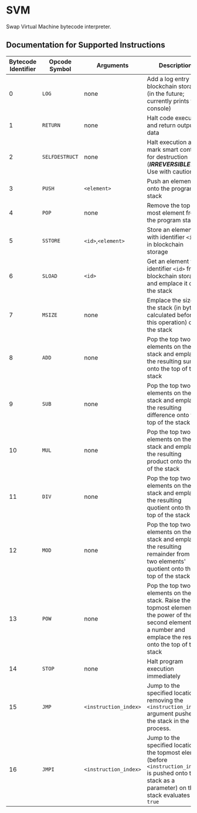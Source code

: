 # SVM
Swap Virtual Machine bytecode interpreter.

## Documentation for Supported Instructions

|Bytecode Identifier|Opcode Symbol|Arguments|Description|
|-------------------|-------------|---------|-----------|
|0|`LOG`|none|Add a log entry to blockchain storage (in the future; currently prints to console)|
|1|`RETURN`|none|Halt code execution and return output data|
|2|`SELFDESTRUCT`|none|Halt execution and mark smart contract for destruction (***IRREVERSIBLE!*** Use with caution)|
|3|`PUSH`|`<element>`|Push an element onto the program stack|
|4|`POP`|none|Remove the top-most element from the program stack|
|5|`SSTORE`|`<id>`,`<element>`|Store an element with identifier `<id>` in blockchain storage|
|6|`SLOAD`|`<id>`|Get an element with identifier `<id>` from blockchain storage and emplace it onto the stack|
|7|`MSIZE`|none|Emplace the size of the stack (in bytes; calculated before this operation) onto the stack|
|8|`ADD`|none|Pop the top two elements on the stack and emplace the resulting sum onto the top of the stack|
|9|`SUB`|none|Pop the top two elements on the stack and emplace the resulting difference onto the top of the stack|
|10|`MUL`|none|Pop the top two elements on the stack and emplace the resulting product onto the top of the stack|
|11|`DIV`|none|Pop the top two elements on the stack and emplace the resulting quotient onto the top of the stack|
|12|`MOD`|none|Pop the top two elements on the stack and emplace the resulting remainder from the two elements' quotient onto the top of the stack|
|13|`POW`|none|Pop the top two elements on the stack. Raise the topmost element to the power of the second element as a number and emplace the result onto the top of the stack|
|14|`STOP`|none|Halt program execution immediately|
|15|`JMP`|`<instruction_index>`|Jump to the specified location, removing the `<instruction_index>` argument pushed to the stack in the process.|
|16|`JMPI`|`<instruction_index>`|Jump to the specified location if the topmost element (before `<instruction_index>` is pushed onto the stack as a parameter) on the stack evaluates to `true`|